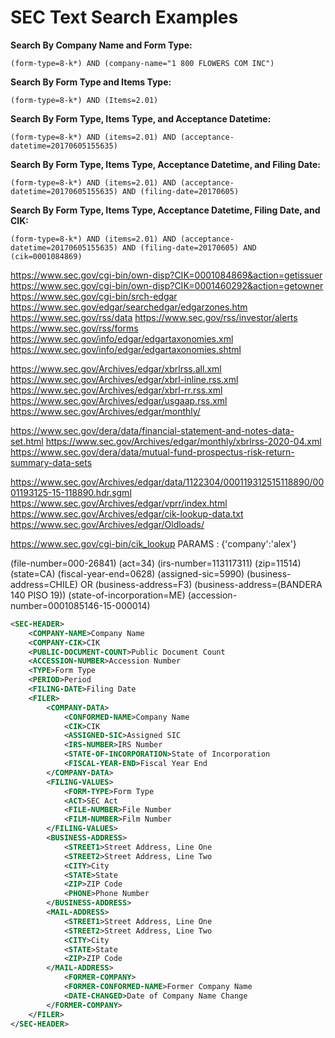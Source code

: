 # SEC Text Search Examples

**Search By Company Name and Form Type:**

`(form-type=8-k*) AND (company-name="1 800 FLOWERS COM INC")`

**Search By Form Type and Items Type:**

`(form-type=8-k*) AND (Items=2.01)`

**Search By Form Type, Items Type, and Acceptance Datetime:**

`(form-type=8-k*) AND (items=2.01) AND (acceptance-datetime=20170605155635)`

**Search By Form Type, Items Type, Acceptance Datetime, and Filing Date:**

`(form-type=8-k*) AND (items=2.01) AND (acceptance-datetime=20170605155635) AND (filing-date=20170605)`

**Search By Form Type, Items Type, Acceptance Datetime, Filing Date, and CIK:**

`(form-type=8-k*) AND (items=2.01) AND (acceptance-datetime=20170605155635) AND (filing-date=20170605) AND (cik=0001084869)`

https://www.sec.gov/cgi-bin/own-disp?CIK=0001084869&action=getissuer
https://www.sec.gov/cgi-bin/own-disp?CIK=0001460292&action=getowner
https://www.sec.gov/cgi-bin/srch-edgar
https://www.sec.gov/edgar/searchedgar/edgarzones.htm
https://www.sec.gov/rss/data
https://www.sec.gov/rss/investor/alerts
https://www.sec.gov/rss/forms
https://www.sec.gov/info/edgar/edgartaxonomies.xml
https://www.sec.gov/info/edgar/edgartaxonomies.shtml

https://www.sec.gov/Archives/edgar/xbrlrss.all.xml
https://www.sec.gov/Archives/edgar/xbrl-inline.rss.xml
https://www.sec.gov/Archives/edgar/xbrl-rr.rss.xml
https://www.sec.gov/Archives/edgar/usgaap.rss.xml
https://www.sec.gov/Archives/edgar/monthly/

https://www.sec.gov/dera/data/financial-statement-and-notes-data-set.html
https://www.sec.gov/Archives/edgar/monthly/xbrlrss-2020-04.xml
https://www.sec.gov/dera/data/mutual-fund-prospectus-risk-return-summary-data-sets

https://www.sec.gov/Archives/edgar/data/1122304/000119312515118890/0001193125-15-118890.hdr.sgml
https://www.sec.gov/Archives/edgar/vprr/index.html
https://www.sec.gov/Archives/edgar/cik-lookup-data.txt
https://www.sec.gov/Archives/edgar/Oldloads/

https://www.sec.gov/cgi-bin/cik_lookup PARAMS : {'company':'alex'}

(file-number=000-26841)
(act=34)
(irs-number=113117311)
(zip=11514)
(state=CA)
(fiscal-year-end=0628)
(assigned-sic=5990)
(business-address=CHILE) OR (business-address=F3)
(business-address=(BANDERA 140 PISO 19))
(state-of-incorporation=ME)
(accession-number=0001085146-15-000014)


```xml
<SEC-HEADER>
    <COMPANY-NAME>Company Name
    <COMPANY-CIK>CIK
    <PUBLIC-DOCUMENT-COUNT>Public Document Count
    <ACCESSION-NUMBER>Accession Number
    <TYPE>Form Type
    <PERIOD>Period
    <FILING-DATE>Filing Date
    <FILER>
        <COMPANY-DATA>
            <CONFORMED-NAME>Company Name
            <CIK>CIK
            <ASSIGNED-SIC>Assigned SIC
            <IRS-NUMBER>IRS Number
            <STATE-OF-INCORPORATION>State of Incorporation
            <FISCAL-YEAR-END>Fiscal Year End
        </COMPANY-DATA>
        <FILING-VALUES>
            <FORM-TYPE>Form Type
            <ACT>SEC Act
            <FILE-NUMBER>File Number
            <FILM-NUMBER>Film Number
        </FILING-VALUES>
        <BUSINESS-ADDRESS>
            <STREET1>Street Address, Line One
            <STREET2>Street Address, Line Two
            <CITY>City
            <STATE>State
            <ZIP>ZIP Code
            <PHONE>Phone Number
        </BUSINESS-ADDRESS>
        <MAIL-ADDRESS>
            <STREET1>Street Address, Line One
            <STREET2>Street Address, Line Two
            <CITY>City
            <STATE>State
            <ZIP>ZIP Code
        </MAIL-ADDRESS>
            <FORMER-COMPANY>
            <FORMER-CONFORMED-NAME>Former Company Name
            <DATE-CHANGED>Date of Company Name Change
        </FORMER-COMPANY>
    </FILER>
</SEC-HEADER>
```
